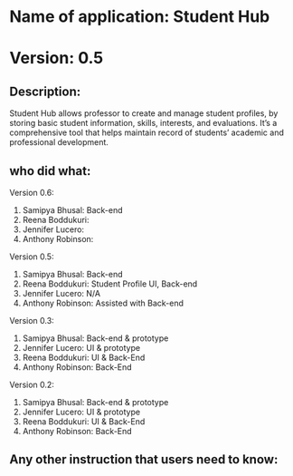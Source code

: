 # Name of application: Student Hub
# Version: 0.5

## Description: 
Student Hub allows professor to create and manage student profiles, by storing basic student information, skills, interests, and evaluations. It’s a comprehensive tool that helps maintain record of students’ academic and professional development.
## who did what:
Version 0.6:
1. Samipya Bhusal: Back-end
2. Reena Boddukuri: 
3. Jennifer Lucero: 
4. Anthony Robinson: 

Version 0.5:
1. Samipya Bhusal: Back-end
2. Reena Boddukuri: Student Profile UI, Back-end
3. Jennifer Lucero: N/A
4. Anthony Robinson: Assisted with Back-end

Version 0.3:
1. Samipya Bhusal: Back-end & prototype
2. Jennifer Lucero: UI & prototype
3. Reena Boddukuri: UI & Back-End
4. Anthony Robinson: Back-End

Version 0.2:
1. Samipya Bhusal: Back-end & prototype
2. Jennifer Lucero: UI & prototype
3. Reena Boddukuri: UI & Back-End
4. Anthony Robinson: Back-End

## Any other instruction that users need to know:



